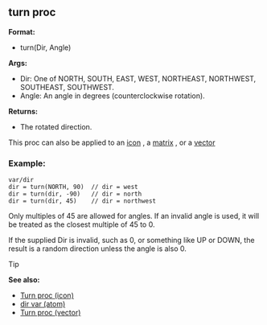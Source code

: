 ## turn proc

**Format:**
+   turn(Dir, Angle)

**Args:**
+   Dir: One of NORTH, SOUTH, EAST, WEST, NORTHEAST, NORTHWEST,
    SOUTHEAST, SOUTHWEST.
+   Angle: An angle in degrees (counterclockwise rotation).

**Returns:**
+   The rotated direction.

This proc can also be applied to an [icon](/ref/proc/turn/icon.md) , a [matrix](/ref/proc/turn/matrix.md) , or a [vector](/ref/proc/turn/vector.md) 
### Example:

``` dm
var/dir
dir = turn(NORTH, 90)  // dir = west
dir = turn(dir, -90)   // dir = north
dir = turn(dir, 45)    // dir = northwest
```
 
Only multiples of 45 are allowed for angles. If an
invalid angle is used, it will be treated as the closest multiple of 45
to 0. 

If the supplied Dir is invalid, such as 0, or something
like UP or DOWN, the result is a random direction unless the angle is
also 0.

> [!TIP] 
> **See also:**
> +   [Turn proc (icon)](/ref/icon/proc/Turn.md) 
> +   [dir var (atom)](/ref/atom/var/dir.md) 
> +   [Turn proc (vector)](/ref/vector/proc/Turn.md) 